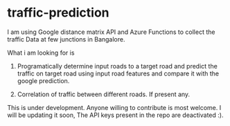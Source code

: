 # traffic-prediction

I am using Google distance matrix API and Azure Functions to collect the traffic Data at few junctions in Bangalore.

What i am looking for is
1. Programatically determine input roads to a target road and predict the traffic on target road using input road features and compare it with the google prediction.

2. Correlation of traffic between different roads. If present any.

This is under development. Anyone willing to contribute is most welcome. I will be updating it soon, The API keys present in the repo are deactivated :).
